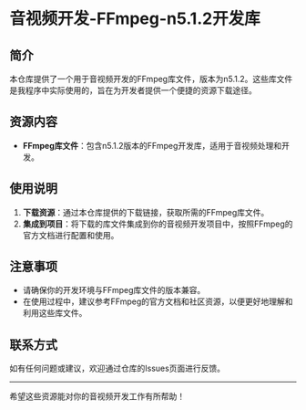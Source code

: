 # 音视频开发-FFmpeg-n5.1.2开发库

## 简介
本仓库提供了一个用于音视频开发的FFmpeg库文件，版本为n5.1.2。这些库文件是我程序中实际使用的，旨在为开发者提供一个便捷的资源下载途径。

## 资源内容
- **FFmpeg库文件**：包含n5.1.2版本的FFmpeg开发库，适用于音视频处理和开发。

## 使用说明
1. **下载资源**：通过本仓库提供的下载链接，获取所需的FFmpeg库文件。
2. **集成到项目**：将下载的库文件集成到你的音视频开发项目中，按照FFmpeg的官方文档进行配置和使用。

## 注意事项
- 请确保你的开发环境与FFmpeg库文件的版本兼容。
- 在使用过程中，建议参考FFmpeg的官方文档和社区资源，以便更好地理解和利用这些库文件。

## 联系方式
如有任何问题或建议，欢迎通过仓库的Issues页面进行反馈。

---

希望这些资源能对你的音视频开发工作有所帮助！